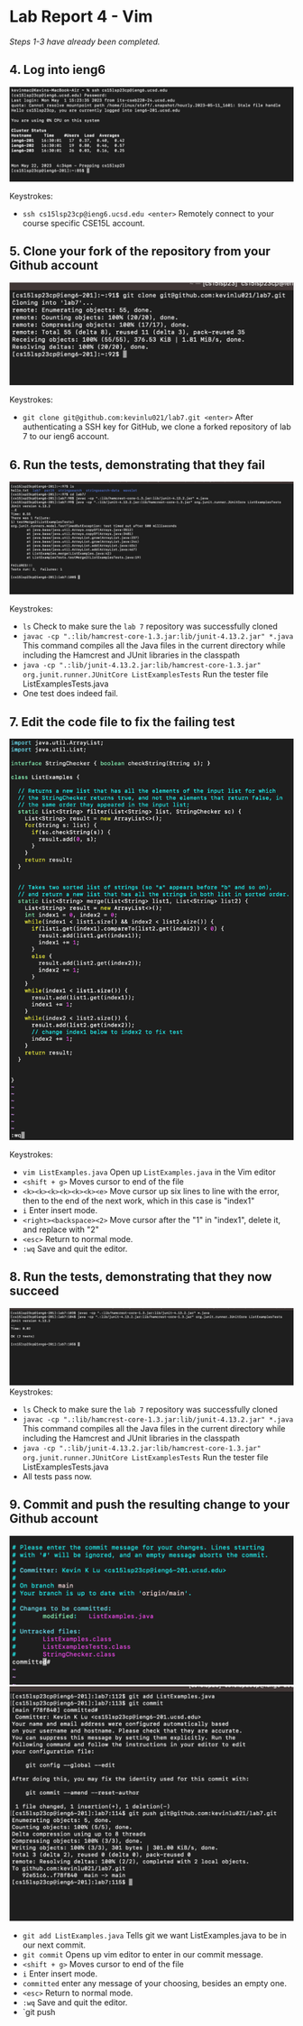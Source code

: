 # Lab Report 4 - Vim

*Steps 1-3 have already been completed.*

## 4. Log into ieng6
![Step 4](./Images/step4.png)

Keystrokes:
- `ssh cs15lsp23cp@ieng6.ucsd.edu <enter>` Remotely connect to your course specific CSE15L account.

## 5. Clone your fork of the repository from your Github account

![Step 5](./Images/step5.png)

Keystrokes:
- `git clone git@github.com:kevinlu021/lab7.git <enter>` After authenticating a SSH key for GitHub, we clone a forked repository of lab 7 to our ieng6 account.

## 6. Run the tests, demonstrating that they fail

![Step 6](./Images/step6.png)

Keystrokes:
- `ls` Check to make sure the `lab 7` repository was successfully cloned
- `javac -cp ".:lib/hamcrest-core-1.3.jar:lib/junit-4.13.2.jar" *.java` This command compiles all the Java files in the current directory while including the Hamcrest and JUnit libraries in the classpath
- `java -cp ".:lib/junit-4.13.2.jar:lib/hamcrest-core-1.3.jar" org.junit.runner.JUnitCore ListExamplesTests` Run the tester file ListExamplesTests.java
- One test does indeed fail.

## 7. Edit the code file to fix the failing test

![Step 7](./Images/step7.png)

Keystrokes:
- `vim ListExamples.java` Open up `ListExamples.java` in the Vim editor
- `<shift + g>` Moves cursor to end of the file
- `<k><k><k><k><k><k><e>` Move cursor up six lines to line with the error, then to the end of the next work, which in this case is "index1"
- `i` Enter insert mode.
- `<right><backspace><2>` Move cursor after the "1" in "index1", delete it, and replace with "2"
- `<esc>` Return to normal mode.
- `:wq` Save and quit the editor.

## 8. Run the tests, demonstrating that they now succeed

![Step 8](./Images/step8.png)
Keystrokes:
- `ls` Check to make sure the `lab 7` repository was successfully cloned
- `javac -cp ".:lib/hamcrest-core-1.3.jar:lib/junit-4.13.2.jar" *.java` This command compiles all the Java files in the current directory while including the Hamcrest and JUnit libraries in the classpath
- `java -cp ".:lib/junit-4.13.2.jar:lib/hamcrest-core-1.3.jar" org.junit.runner.JUnitCore ListExamplesTests` Run the tester file ListExamplesTests.java
- All tests pass now.

## 9. Commit and push the resulting change to your Github account
![Step 9](./Images/step9_1.png)
![Step 9](./Images/step9_2.png)

- `git add ListExamples.java` Tells git we want ListExamples.java to be in our next commit.
- `git commit` Opens up vim editor to enter in our commit message.
- `<shift + g>` Moves cursor to end of the file
- `i` Enter insert mode.
- `committed` enter any message of your choosing, besides an empty one.
- `<esc>` Return to normal mode.
- `:wq` Save and quit the editor.
- `git push 


